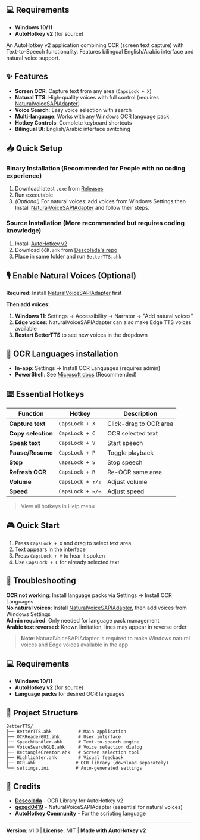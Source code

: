 ## 💻 Requirements

- **Windows 10/11**
- **AutoHotkey v2** (for source)


An AutoHotkey v2 application combining OCR (screen text capture) with Text-to-Speech functionality. Features bilingual English/Arabic interface and natural voice support.

## ✨ Features

- **Screen OCR**: Capture text from any area (`CapsLock + X`)
- **Natural TTS**: High-quality voices with full control (requires [NaturalVoiceSAPIAdapter](https://github.com/gexgd0419/NaturalVoiceSAPIAdapter))
- **Voice Search**: Easy voice selection with search
- **Multi-language**: Works with any Windows OCR language pack
- **Hotkey Controls**: Complete keyboard shortcuts
- **Bilingual UI**: English/Arabic interface switching

## 📥 Quick Setup

### Binary Installation (Recommended for People with no coding experience)
1. Download latest `.exe` from [Releases](../../releases)
2. Run executable
3. *(Optional)* For natural voices: add voices from Windows Settings then Install [NaturalVoiceSAPIAdapter](https://github.com/gexgd0419/NaturalVoiceSAPIAdapter) and follow their steps.

### Source Installation (More recommended but requires coding knowledge)
1. Install [AutoHotkey v2](https://www.autohotkey.com/)
2. Download `OCR.ahk` from [Descolada's repo](https://github.com/Descolada/OCR/)
3. Place in same folder and run `BetterTTS.ahk`

## 🎙️ Enable Natural Voices (Optional)

**Required**: Install [NaturalVoiceSAPIAdapter](https://github.com/gexgd0419/NaturalVoiceSAPIAdapter) first

**Then add voices**:
1. **Windows 11**: Settings → Accessibility → Narrator → "Add natural voices"
2. **Edge voices**: NaturalVoiceSAPIAdapter can also make Edge TTS voices available
3. **Restart BetterTTS** to see new voices in the dropdown

## 📝 OCR Languages installation

- **In-app**: Settings → Install OCR Languages (requires admin)
- **PowerShell**: See [Microsoft docs](https://learn.microsoft.com/en-us/windows/powertoys/text-extractor#supported-languages) (Recommended)

## ⌨️ Essential Hotkeys

| Function | Hotkey | Description |
|----------|--------|-------------|
| **Capture text** | `CapsLock + X` | Click-drag to OCR area |
| **Copy selection** | `CapsLock + C` | OCR selected text |
| **Speak text** | `CapsLock + V` | Start speech |
| **Pause/Resume** | `CapsLock + P` | Toggle playback |
| **Stop** | `CapsLock + S` | Stop speech |
| **Refresh OCR** | `CapsLock + R` | Re-OCR same area |
| **Volume** | `CapsLock + ↑/↓` | Adjust volume |
| **Speed** | `CapsLock + →/←` | Adjust speed |

> View all hotkeys in Help menu

## 🎮 Quick Start

1. Press `CapsLock + X` and drag to select text area
2. Text appears in the interface
3. Press `CapsLock + V` to hear it spoken
4. Use `CapsLock + C` for already selected text

## 🔧 Troubleshooting

**OCR not working**: Install language packs via Settings → Install OCR Languages  
**No natural voices**: Install [NaturalVoiceSAPIAdapter](https://github.com/gexgd0419/NaturalVoiceSAPIAdapter), then add voices from Windows Settings  
**Admin required**: Only needed for language pack management  
**Arabic text reversed**: Known limitation, lines may appear in reverse order

> **Note**: NaturalVoiceSAPIAdapter is required to make Windows natural voices and Edge voices available in the app

## 💻 Requirements

- **Windows 10/11**
- **AutoHotkey v2** (for source)
- **Language packs** for desired OCR languages

## 📁 Project Structure

```
BetterTTS/
├── BetterTTS.ahk          # Main application
├── OCRReaderGUI.ahk       # User interface
├── SpeechHandler.ahk      # Text-to-speech engine
├── VoiceSearchGUI.ahk     # Voice selection dialog
├── RectangleCreator.ahk   # Screen selection tool
├── Highlighter.ahk        # Visual feedback
├── OCR.ahk               # OCR library (download separately)
└── settings.ini          # Auto-generated settings
```

## 🙏 Credits

- **[Descolada](https://github.com/Descolada/OCR/)** - OCR Library for AutoHotkey v2
- **[gexgd0419](https://github.com/gexgd0419/NaturalVoiceSAPIAdapter)** - NaturalVoiceSAPIAdapter (essential for natural voices)
- **AutoHotkey Community** - For the scripting language

---

**Version:** v1.0 | **License:** MIT | **Made with AutoHotkey v2**
